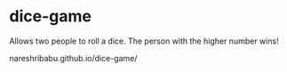 # dice-game

Allows two people to roll a dice. The person with the higher number wins!

nareshribabu.github.io/dice-game/
